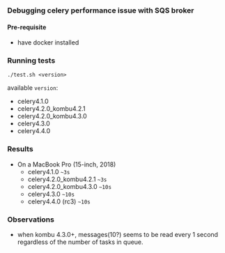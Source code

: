 ### Debugging celery performance issue with SQS broker

#### Pre-requisite
- have docker installed

### Running tests

`./test.sh <version>`

available `version`:
- celery4.1.0
- celery4.2.0_kombu4.2.1
- celery4.2.0_kombu4.3.0
- celery4.3.0
- celery4.4.0
 

### Results
- On a MacBook Pro (15-inch, 2018)
    - celery4.1.0 `~3s`
    - celery4.2.0_kombu4.2.1 `~3s`
    - celery4.2.0_kombu4.3.0 `~10s`
    - celery4.3.0 `~10s`
    - celery4.4.0 (rc3) `~10s`
   
 ### Observations
 - when kombu 4.3.0+, messages(10?) seems to be read every 1 second regardless of the number of tasks in queue.
